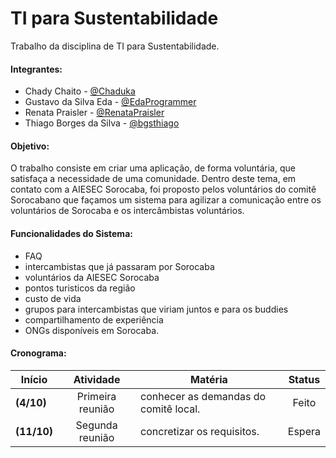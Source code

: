 # TI para Sustentabilidade 

Trabalho da disciplina de TI para Sustentabilidade.

#### Integrantes:
- Chady Chaito - [@Chaduka](https://github.com/chaduka)
- Gustavo da Silva Eda - [@EdaProgrammer](https://github.com/EdaProgrammer)
- Renata Praisler - [@RenataPraisler](https://github.com/RenataPraisler)
- Thiago Borges da Silva - [@bgsthiago](https://github.com/bgsthiago)

  
#### Objetivo:
O trabalho consiste em criar uma aplicação, de forma voluntária, que satisfaça a necessidade de uma comunidade. Dentro deste tema, 
em contato com a AIESEC Sorocaba, foi proposto pelos voluntários do comitê Sorocabano que façamos um sistema para agilizar a comunicação entre
os voluntários de Sorocaba e os intercâmbistas voluntários.  
#### Funcionalidades do Sistema:
* FAQ
* intercambistas que já passaram por Sorocaba
* voluntários da AIESEC Sorocaba 
* pontos turisticos da região
* custo de vida
* grupos para intercambistas que viriam juntos e para os buddies
* compartilhamento de experiência
* ONGs disponíveis em Sorocaba.

#### Cronograma:

|Início |Atividade |Matéria | Status|
| ----------------------------------|:----------:| ------------ |:------------:|
|**(4/10)**|Primeira reunião |conhecer as demandas do comitê local.|Feito| 
|**(11/10)**|Segunda reunião |concretizar os requisitos.|Espera|


